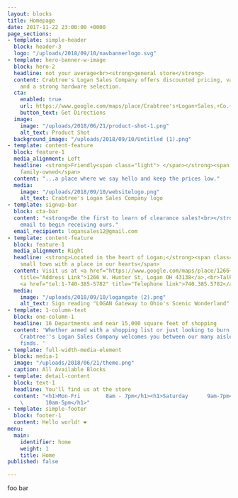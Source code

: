 ```yaml
---
layout: blocks
title: Homepage
date: 2017-11-22 23:00:00 +0000
page_sections:
- template: simple-header
  block: header-3
  logo: "/uploads/2018/09/10/navbannerlogo.svg"
- template: hero-banner-w-image
  block: hero-2
  headline: not your average<br><strong>general store</strong>
  content: Crabtree's Logan Sales Company offers discounted pricing, variety of product
    and a strong hardware selection.
  cta:
    enabled: true
    url: https://www.google.com/maps/place/Crabtree's+Logan+Sales,+Co.+(LS)/@39.543473,-82.4283297,17z/data=!3m1!4b1!4m5!3m4!1s0x8847efb15f380f49:0x251ab97333f97024!8m2!3d39.543473!4d-82.426141
    button_text: Get Directions
  image:
    image: "/uploads/2018/06/21/product-shot-1.png"
    alt_text: Product Shot
  background_image: "/uploads/2018/09/10/Untitled (1).png"
- template: content-feature
  block: feature-1
  media_alignment: Left
  headline: <strong>Friendly<span class="light"> </span></strong><span class="light">&amp;
    family-owned</span>
  content: "...a place where we say hello and keep the prices low."
  media:
    image: "/uploads/2018/09/10/websitelogo.png"
    alt_text: Crabtree's Logan Sales Company logo
- template: signup-bar
  block: cta-bar
  content: "<strong>Be the first to learn of clearance sales!<br></strong>Submit your
    email to begin receiving ours."
  email_recipient: logansales12@gmail.com
- template: content-feature
  block: feature-1
  media_alignment: Right
  headline: <strong>Located in the heart of Logan;</strong><span class="light"> a
    small town with a place in our hearts</span>
  content: Visit us at <a href="https://www.google.com/maps/place/1266+W+Hunter+St,+Logan,+OH+43138/data=!4m2!3m1!1s0x8847efb15bb54d93:0x48529c3f336592e4?sa=X&amp;ved=2ahUKEwiFwqebyK_dAhWY14MKHSaEBTcQ8gEwAHoECAAQAQ"
    title="Address Link">1266 W. Hunter St, Logan OH 43138</a>,<br>Talk to us by dialing
    <a href="tel:1-740-385-5782" title="Telephone link">740.385.5782</a>.
  media:
    image: "/uploads/2018/09/10/logangate (2).png"
    alt_text: Sign reading "LOGAN Gateway to Ohio's Scenic Wonderland"
- template: 1-column-text
  block: one-column-1
  headline: 16 Departments and near 15,000 square feet of shopping
  content: 'Whether armed with a shopping list or just looking to burn some time,
    Crabtree''s Logan Sales Company welcomes you between our many aisles of fantastic
    finds. '
- template: full-width-media-element
  block: media-1
  image: "/uploads/2018/06/21/theme.png"
  caption: All Available Blocks
- template: detail-content
  block: text-1
  headline: You'll find us at the store
  content: "<h1>Mon-Fri        8am - 7pm</h1><h1>Saturday      9am-7pm</h1><h1>Sunday
    \       10am-5pm</h1>"
- template: simple-footer
  block: footer-1
  content: Hello world! ❤︎
menu:
  main:
    identifier: home
    weight: 1
    title: Home
published: false

---
```

foo bar